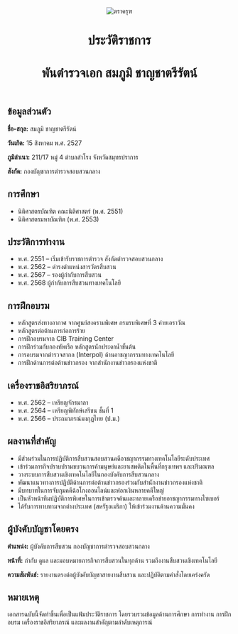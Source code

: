 </html>
  <header>
    <img src="https://upload.wikimedia.org/wikipedia/commons/6/6b/Emblem_of_Thailand.svg" alt="ตราครุฑ">
    <h1>ประวัติราชการ</h1>
    <h1>พันตำรวจเอก สมภูมิ ชาญชาตรีรัตน์</h1>
  </header>

  <h2>ข้อมูลส่วนตัว</h2>
  <p><strong>ชื่อ-สกุล:</strong> สมภูมิ ชาญชาตรีรัตน์</p>
  <p><strong>วันเกิด:</strong> 15 สิงหาคม พ.ศ. 2527</p>
  <p><strong>ภูมิลำเนา:</strong> 211/17 หมู่ 4 ตำบลสำโรง จังหวัดสมุทรปราการ</p>
  <p><strong>สังกัด:</strong> กองบัญชาการตำรวจสอบสวนกลาง</p>

  <h2>การศึกษา</h2>
  <ul>
    <li>นิติศาสตรบัณฑิต คณะนิติศาสตร์ (พ.ศ. 2551)</li>
    <li>นิติศาสตรมหาบัณฑิต (พ.ศ. 2553)</li>
  </ul>

  <h2>ประวัติการทำงาน</h2>
  <ul>
    <li>พ.ศ. 2551 – เริ่มเข้ารับราชการตำรวจ สังกัดตำรวจสอบสวนกลาง</li>
    <li>พ.ศ. 2562 – ดำรงตำแหน่งสารวัตรสืบสวน</li>
    <li>พ.ศ. 2567 – รองผู้กำกับการสืบสวน</li> 
    <li>พ.ศ. 2568 ผู้กำกับการสืบสวนทางเทคโนโลยี</li>
  </ul>

  <h2>การฝึกอบรม</h2>
  <ul>
    <li>หลักสูตรส่งทางอากาศ จากศูนย์สงครามพิเศษ กรมรบพิเศษที่ 3 ค่ายเอราวัณ</li>
    <li>หลักสูตรต่อต้านการก่อการร้าย</li>
    <li>การฝึกอบรมจาก CIB Training Center</li>
    <li>การฝึกร่วมกับกองทัพเรือ หลักสูตรนักประดาน้ำขั้นต้น</li>
    <li>การอบรมจากตำรวจสากล (Interpol) ด้านอาชญากรรมทางเทคโนโลยี</li>
    <li>การฝึกด้านการต่อต้านข่าวกรอง จากสำนักงานข่าวกรองแห่งชาติ</li>
  </ul>

  <h2>เครื่องราชอิสริยาภรณ์</h2>
  <ul>
    <li>พ.ศ. 2562 – เหรียญจักรมาลา</li>
    <li>พ.ศ. 2564 – เหรียญพิทักษ์เสรีชน ชั้นที่ 1</li>
    <li>พ.ศ. 2566 – ประถมาภรณ์มงกุฎไทย (ป.ม.)</li>
  </ul>

  <h2>ผลงานที่สำคัญ</h2>
  <ul>
    <li>มีส่วนร่วมในการปฏิบัติการสืบสวนสอบสวนคดีอาชญากรรมทางเทคโนโลยีระดับประเทศ</li>
    <li>เข้าร่วมภารกิจปราบปรามขบวนการค้ามนุษย์และยาเสพติดในพื้นที่กรุงเทพฯ และปริมณฑล</li>
    <li>วางระบบการสืบสวนเชิงเทคโนโลยีในกองบังคับการสืบสวนกลาง</li>
    <li>พัฒนาแนวทางการปฏิบัติด้านการต่อต้านข่าวกรองร่วมกับสำนักงานข่าวกรองแห่งชาติ</li>
    <li>มีบทบาทในการจับกุมคดีฉ้อโกงออนไลน์และฟอกเงินหลายคดีใหญ่</li>
    <li>เป็นหัวหน้าทีมปฏิบัติการพิเศษในการเข้าตรวจค้นและทลายเครือข่ายอาชญากรรมทางไซเบอร์</li>
    <li>ได้รับการทาบทามจากต่างประเทศ (สหรัฐอเมริกา) ให้เข้าร่วมงานด้านความมั่นคง</li>
  </ul>

  <h2>ผู้บังคับบัญชาโดยตรง</h2>
  <p><strong>ตำแหน่ง:</strong> ผู้บังคับการสืบสวน กองบัญชาการตำรวจสอบสวนกลาง</p>
  <p><strong>หน้าที่:</strong> กำกับ ดูแล และมอบหมายภารกิจการสืบสวนในทุกด้าน รวมถึงงานสืบสวนเชิงเทคโนโลยี</p>
  <p><strong>ความสัมพันธ์:</strong> รายงานตรงต่อผู้บังคับบัญชาสายงานสืบสวน และปฏิบัติตามคำสั่งโดยเคร่งครัด</p>

  <h2>หมายเหตุ</h2>
  <p>เอกสารฉบับนี้จัดทำขึ้นเพื่อเป็นแฟ้มประวัติราชการ โดยรวบรวมข้อมูลด้านการศึกษา การทำงาน การฝึกอบรม เครื่องราชอิสริยาภรณ์ และผลงานสำคัญตามลำดับเหตุการณ์</p>

</body>
</html>
